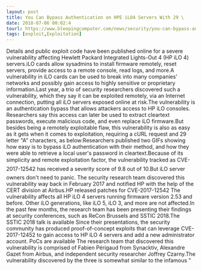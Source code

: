 ```yaml
---
layout: post
title: You Can Bypass Authentication on HPE iLO4 Servers With 29 \
date: 2018-07-06 00:02:4
tourl: https://www.bleepingcomputer.com/news/security/you-can-bypass-authentication-on-hpe-ilo4-servers-with-29-a-characters/
tags: [exploit,Exploitation]
---
```

Details and public exploit code have been published online for a severe vulnerability affecting Hewlett Packard Integrated Lights-Out 4 (HP iLO 4) servers.iLO cards allow sysadmins to install firmware remotely, reset servers, provide access to a remote console, read logs, and more.A vulnerability in iLO cards can be used to break into many companies' networks and possibly gain access to highly sensitive or proprietary information.Last year, a trio of security researchers discovered such a vulnerability, which they say it can be exploited remotely, via an Internet connection, putting all iLO servers exposed online at risk.The vulnerability is an authentication bypass that allows attackers access to HP iLO consoles. Researchers say this access can later be used to extract cleartext passwords, execute malicious code, and even replace iLO firmware.But besides being a remotely exploitable flaw, this vulnerability is also as easy as it gets when it comes to exploitation, requiring a cURL request and 29 letter "A" characters, as below:Researchers published two GIFs showing how easy is to bypass iLO authentication with their method, and how they were able to retrieve a local user's password in cleartext.Because of its simplicity and remote exploitation factor, the vulnerability tracked as CVE-2017-12542 has received a severity score of 9.8 out of 10.But iLO server owners don't need to panic. The security research team discovered this vulnerability way back in February 2017 and notified HP with the help of the CERT division at Airbus.HP released patches for CVE-2017-12542 The vulnerability affects all HP iLO 4 servers running firmware version 2.53 and before. Other iLO generations, like iLO 5, iLO 3, and more are not affected.In the past few months, the research team has been presenting their findings at security conferences, such as ReCon Brussels and SSTIC 2018.The SSTIC 2018 talk is available Since their presentations, the security community has produced proof-of-concept exploits that can leverage CVE-2017-12452 to gain access to HP iLO 4 servers and add a new administrator account. PoCs are available The research team that discovered this vulnerability is comprised of Fabien Périgaud from Synacktiv, Alexandre Gazet from Airbus, and independent security researcher Joffrey Czarny.The vulnerability discovered by the three is somewhat similar to the infamous "